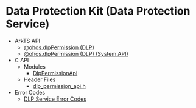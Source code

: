 # Data Protection Kit (Data Protection Service)

- ArkTS API<!--data-protection-arkts-->
  - [@ohos.dlpPermission (DLP)](js-apis-dlppermission.md)
  <!--Del-->
  - [@ohos.dlpPermission (DLP) (System API)](js-apis-dlppermission-sys.md)
  <!--DelEnd-->
- C API<!--data-protection-c-->
  - Modules<!--data-protection-module-->
    - [DlpPermissionApi](capi-dlppermissionapi.md)
  - Header Files<!--data-protection-headerfile-->
    - [dlp_permission_api.h](capi-dlp-permission-api-h.md)
- Error Codes<!--data-protection-arkts-errcode-->
  - [DLP Service Error Codes](errorcode-dlp.md)
